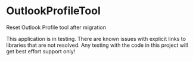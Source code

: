 # OutlookProfileTool
Reset Outlook Profile tool after migration

This application is in testing. There are known issues with explicit links to libraries that are not resolved. Any testing with the code in this project will get best effort support only!
